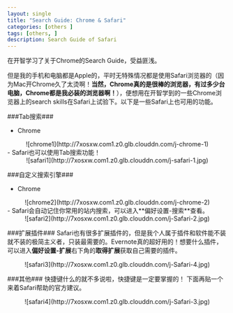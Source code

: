 ```yaml
---
layout: single
title: "Search Guide: Chrome & Safari"
categories: [others ]
tags: [others, ]
description: Search Guide of Safari
---
```

在开智学习了关于Chrome的Search Guide，受益匪浅。

但是我的手机和电脑都是Apple的，平时无特殊情况都是使用Safari浏览器的（因为Mac开Chrome久了太烫啊！**当然，Chrome真的是很棒的浏览器，有过多少台电脑，Chrome都是我必装的浏览器啊！**），便想用在开智学到的一些Chrome浏览器上的search skills在Safari上试验下。以下是一些Safari上也可用的功能。

###Tab搜索###

- Chrome
<center>![chrome1](http://7xosxw.com1.z0.glb.clouddn.com/j-chrome-1)</center>
- Safari也可以使用Tab搜索功能！
<center>![safari1](http://7xosxw.com1.z0.glb.clouddn.com/j-safari-1.jpg)</center>

###自定义搜索引擎###

- Chrome
<center>![chrome2](http://7xosxw.com1.z0.glb.clouddn.com/j-chrome-2)</center>
- Safari会自动记住你常用的站内搜索，可以进入**偏好设置-搜索**查看。
<center>![safari2](http://7xosxw.com1.z0.glb.clouddn.com/j-Safari-2.jpg)</center>

###扩展插件###
Safari也有很多扩展插件的，但是我个人属于插件和软件能不装就不装的极简主义者，只装最需要的。Evernote真的超好用的！想要什么插件，可以进入**偏好设置-扩展**右下角的**取得扩展**获取自己需要的插件。
<center>![safari3](http://7xosxw.com1.z0.glb.clouddn.com/j-Safari-4.jpg)</center>

###其他###
快捷键什么的就不多说啦，快捷键是一定要掌握的！
下面再贴一个来着Safari帮助的官方建议。
<center>![safari4](http://7xosxw.com1.z0.glb.clouddn.com/j-Safari-3.jpg)</center>
